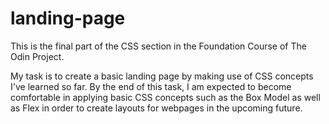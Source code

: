 # landing-page

This is the final part of the CSS section in the Foundation Course of The Odin Project.

My task is to create a basic landing page by making use of CSS concepts I've learned so far. By the end of this task, I am expected to become comfortable in applying basic CSS concepts such as the Box Model as well as Flex in order to create layouts for webpages in the upcoming future.